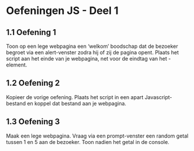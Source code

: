 
# Oefeningen JS - Deel 1
## 1.1 Oefening 1
Toon op een lege webpagina een ‘welkom’ boodschap dat de bezoeker begroet via een alert-venster
zodra hij of zij de pagina opent. Plaats het script aan het einde van je webpagina, net voor de eindtag
van het <body>-element.

## 1.2 Oefening 2
Kopieer de vorige oefening. Plaats het script in een apart Javascript-bestand en koppel dat bestand
aan je webpagina.

## 1.3 Oefening 3
Maak een lege webpagina. Vraag via een prompt-venster een random getal tussen 1 en 5 aan de
bezoeker. Toon nadien het getal in de console.